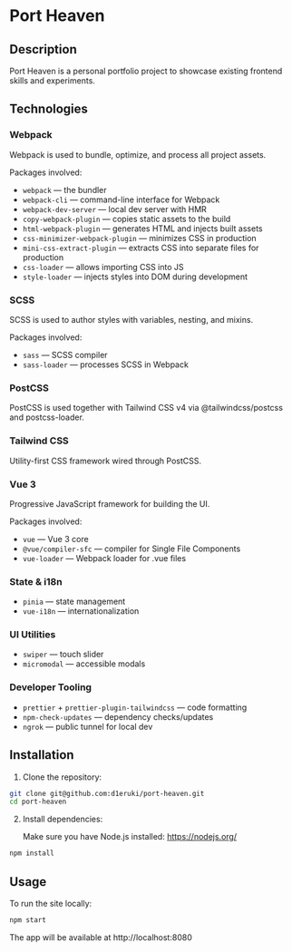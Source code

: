 # Port Heaven

## Description

Port Heaven is a personal portfolio project to showcase existing frontend skills and experiments.

## Technologies

### Webpack

Webpack is used to bundle, optimize, and process all project assets.

Packages involved:

- `webpack` — the bundler
- `webpack-cli` — command-line interface for Webpack
- `webpack-dev-server` — local dev server with HMR
- `copy-webpack-plugin` — copies static assets to the build
- `html-webpack-plugin` — generates HTML and injects built assets
- `css-minimizer-webpack-plugin` — minimizes CSS in production
- `mini-css-extract-plugin` — extracts CSS into separate files for production
- `css-loader` — allows importing CSS into JS
- `style-loader` — injects styles into DOM during development

### SCSS

SCSS is used to author styles with variables, nesting, and mixins.

Packages involved:

- `sass` — SCSS compiler
- `sass-loader` — processes SCSS in Webpack

### PostCSS

PostCSS is used together with Tailwind CSS v4 via @tailwindcss/postcss and postcss-loader.

### Tailwind CSS

Utility-first CSS framework wired through PostCSS.

### Vue 3

Progressive JavaScript framework for building the UI.

Packages involved:

- `vue` — Vue 3 core
- `@vue/compiler-sfc` — compiler for Single File Components
- `vue-loader` — Webpack loader for .vue files

### State & i18n

- `pinia` — state management
- `vue-i18n` — internationalization

### UI Utilities

- `swiper` — touch slider
- `micromodal` — accessible modals

### Developer Tooling

- `prettier` + `prettier-plugin-tailwindcss` — code formatting
- `npm-check-updates` — dependency checks/updates
- `ngrok` — public tunnel for local dev

## Installation

1. Clone the repository:

```bash
git clone git@github.com:d1eruki/port-heaven.git
cd port-heaven
```

2. Install dependencies:

   Make sure you have Node.js installed: https://nodejs.org/

```bash
npm install
```

## Usage

To run the site locally:

```bash
npm start
```

The app will be available at http://localhost:8080

